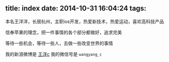 title: index
date: 2014-10-31 16:04:24
tags:
---

本名王洋洋，长居杭州，主职ios开发，热爱新技术，热爱运动，喜欢高科技产品

信奉苹果的理念，把一件事情的各个部分都做好，追求完美

等待一些机会，等待一些人，去做一些改变世界的事情

我的新浪微博是 [王洋c](http://weibo.com/wangyangc) 我的微信号是 `wangyang_c`
